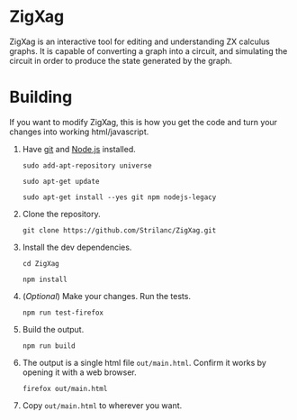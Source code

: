 # ZigXag

ZigXag is an interactive tool for editing and understanding ZX calculus graphs.
It is capable of converting a graph into a circuit, and simulating the circuit in order to produce the state generated by the graph.


# Building

If you want to modify ZigXag, this is how you get the code and turn your changes into working html/javascript.

1. Have [git](https://git-scm.com/) and [Node.js](https://nodejs.org/en/download/) installed.

    `sudo add-apt-repository universe`

    `sudo apt-get update`

    `sudo apt-get install --yes git npm nodejs-legacy`

2. Clone the repository.

    `git clone https://github.com/Strilanc/ZigXag.git`

3. Install the dev dependencies.

    `cd ZigXag`

    `npm install`

4. (*Optional*) Make your changes. Run the tests.

    `npm run test-firefox`

5. Build the output.

    `npm run build`

6. The output is a single html file `out/main.html`. Confirm it works by opening it with a web browser.

    `firefox out/main.html`

7. Copy `out/main.html` to wherever you want.
